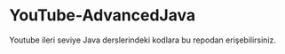 # YouTube-AdvancedJava

Youtube ileri seviye Java derslerindeki kodlara bu repodan erişebilirsiniz.
